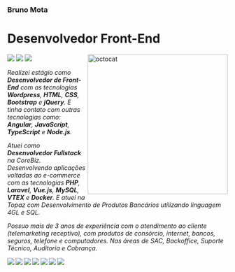 ### Bruno Mota
<h1>Desenvolvedor Front-End</h1>
<img style="width: 320px" align="right" src="https://github.com/brunofrontend/brunofrontend/blob/main/assets/octocat-1675316934262.png" alt="octocat">
<a href="https://www.linkedin.com/in/brunomotadev/"><img src="https://img.shields.io/badge/LinkedIn-blue?style=plastic&logo=linkedin"></a>
<a href="https://www.instagram.com/"><img src="https://img.shields.io/badge/Instagram-violet?style=plastic&logo=instagram"></a>
<a href="https://twitter.com/"><img src="https://img.shields.io/badge/Twitter-dodgerblue?style=plastic&logo=twitter"></a>
<p><em>Realizei estágio como <b>Desenvolvedor de Front-End</b> com as tecnologias <b>Wordpress</b>, <b>HTML</b>, <b>CSS</b>, <b>Bootstrap</b> e <b>jQuery</b>. E tinha contato com outras tecnologias como: <b>Angular</b>, <b>JavaScript</b>, <b>TypeScript</b> e <b>Node.js</b>.</em></p>

<p><em>Atuei como <b>Desenvolvedor Fullstack</b> na CoreBiz. Desenvolvendo aplicações voltadas ao e-commerce com as tecnologias <b>PHP</b>, <b>Laravel</b>, <b>Vue.js</b>, <b>MySQL</b>, <b>VTEX</b> e <b>Docker</b>. E atuei na Topaz com Desenvolvimento de Produtos Bancários utilizando linguagem 4GL e SQL.</em></p>

<p><i>Possuo mais de 3 anos de experiência com o atendimento ao cliente (telemarketing receptivo), com produtos de consórcio, internet, bancos, seguros, telefone e computadores. Nas áreas de SAC, Backoffice, Suporte Técnico, Auditoria e Cobrança.</i></p>

<img align="left" src="https://img.shields.io/badge/HTML5-gray?style=plastic&logo=html5">
<img align="left" src="https://img.shields.io/badge/CSS3-gray?style=plastic&logo=css3">
<img align="left" src="https://img.shields.io/badge/JavaScript-gray?style=plastic&logo=javascript">
<img align="left" src="https://img.shields.io/badge/TypeScript-gray?style=plastic&logo=typescript">
<img align="left" src="https://img.shields.io/badge/Angular-gray?style=plastic&logo=angular">
<img align="left" src="https://img.shields.io/badge/Bootstrap-gray?style=plastic&logo=bootstrap">
<img align="left" src="https://img.shields.io/badge/TailwindCSS-gray?style=plastic&logo=tailwindcss">



